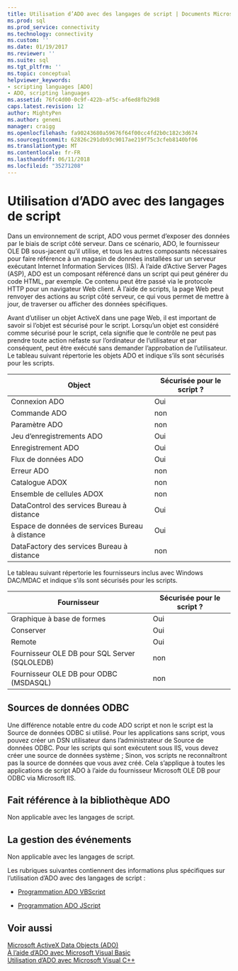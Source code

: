 ```yaml
---
title: Utilisation d’ADO avec des langages de script | Documents Microsoft
ms.prod: sql
ms.prod_service: connectivity
ms.technology: connectivity
ms.custom: ''
ms.date: 01/19/2017
ms.reviewer: ''
ms.suite: sql
ms.tgt_pltfrm: ''
ms.topic: conceptual
helpviewer_keywords:
- scripting languages [ADO]
- ADO, scripting languages
ms.assetid: 76fc4d00-0c9f-422b-af5c-af6ed8fb29d8
caps.latest.revision: 12
author: MightyPen
ms.author: genemi
manager: craigg
ms.openlocfilehash: fa90243680a59676f64f00cc4fd2b0c182c3d674
ms.sourcegitcommit: 62826c291db93c9017ae219f75c3cfeb8140bf06
ms.translationtype: MT
ms.contentlocale: fr-FR
ms.lasthandoff: 06/11/2018
ms.locfileid: "35271208"
---
```

# <a name="using-ado-with-scripting-languages"></a>Utilisation d’ADO avec des langages de script
Dans un environnement de script, ADO vous permet d’exposer des données par le biais de script côté serveur. Dans ce scénario, ADO, le fournisseur OLE DB sous-jacent qu’il utilise, et tous les autres composants nécessaires pour faire référence à un magasin de données installées sur un serveur exécutant Internet Information Services (IIS). À l’aide d’Active Server Pages (ASP), ADO est un composant référencé dans un script qui peut générer du code HTML, par exemple. Ce contenu peut être passé via le protocole HTTP pour un navigateur Web client. À l’aide de scripts, la page Web peut renvoyer des actions au script côté serveur, ce qui vous permet de mettre à jour, de traverser ou afficher des données spécifiques.  
  
 Avant d’utiliser un objet ActiveX dans une page Web, il est important de savoir si l’objet est sécurisé pour le script. Lorsqu’un objet est considéré comme sécurisé pour le script, cela signifie que le contrôle ne peut pas prendre toute action néfaste sur l’ordinateur de l’utilisateur et par conséquent, peut être exécuté sans demander l’approbation de l’utilisateur. Le tableau suivant répertorie les objets ADO et indique s’ils sont sécurisés pour les scripts.  
  
|Object|Sécurisée pour le script ?|  
|------------|-------------------------|  
|Connexion ADO|Oui|  
|Commande ADO|non|  
|Paramètre ADO|non|  
|Jeu d’enregistrements ADO|Oui|  
|Enregistrement ADO|Oui|  
|Flux de données ADO|Oui|  
|Erreur ADO|non|  
|Catalogue ADOX|non|  
|Ensemble de cellules ADOX|non|  
|DataControl des services Bureau à distance|Oui|  
|Espace de données de services Bureau à distance|Oui|  
|DataFactory des services Bureau à distance|non|  
  
 Le tableau suivant répertorie les fournisseurs inclus avec Windows DAC/MDAC et indique s’ils sont sécurisés pour les scripts.  
  
|Fournisseur|Sécurisée pour le script ?|  
|--------------|-------------------------|  
|Graphique à base de formes|Oui|  
|Conserver|Oui|  
|Remote|Oui|  
|Fournisseur OLE DB pour SQL Server (SQLOLEDB)|non|  
|Fournisseur OLE DB pour ODBC (MSDASQL)|non|  
  
## <a name="odbc-data-sources"></a>Sources de données ODBC  
 Une différence notable entre du code ADO script et non le script est la Source de données ODBC si utilisé. Pour les applications sans script, vous pouvez créer un DSN utilisateur dans l’administrateur de Source de données ODBC. Pour les scripts qui sont exécutent sous IIS, vous devez créer une source de données système ; Sinon, vos scripts ne reconnaîtront pas la source de données que vous avez créé. Cela s’applique à toutes les applications de script ADO à l’aide du fournisseur Microsoft OLE DB pour ODBC via Microsoft IIS.  
  
## <a name="referencing-the-ado-library"></a>Fait référence à la bibliothèque ADO  
 Non applicable avec les langages de script.  
  
## <a name="handling-events"></a>La gestion des événements  
 Non applicable avec les langages de script.  
  
 Les rubriques suivantes contiennent des informations plus spécifiques sur l’utilisation d’ADO avec des langages de script :  
  
-   [Programmation ADO VBScript](../../../ado/guide/appendixes/vbscript-ado-programming.md)  
  
-   [Programmation ADO JScript](../../../ado/guide/appendixes/jscript-ado-programming.md)  
  
## <a name="see-also"></a>Voir aussi  
 [Microsoft ActiveX Data Objects (ADO)](../../../ado/microsoft-activex-data-objects-ado.md)   
 [À l’aide d’ADO avec Microsoft Visual Basic](../../../ado/guide/appendixes/using-ado-with-microsoft-visual-basic.md)   
 [Utilisation d’ADO avec Microsoft Visual C++](../../../ado/guide/appendixes/using-ado-with-microsoft-visual-c.md)   

